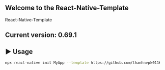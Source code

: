 ## Welcome to the React-Native-Template
React-Native-Template

## Current version: 0.69.1

## :arrow_forward: Usage

```sh
npx react-native init MyApp --template https://github.com/thanhnvpk01168/React-Native-Template.git
```